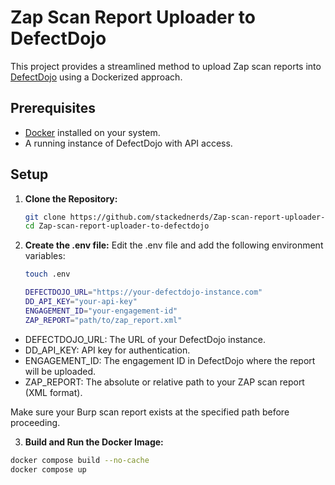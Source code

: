 # Zap Scan Report Uploader to DefectDojo

This project provides a streamlined method to upload Zap scan reports into [DefectDojo](https://github.com/DefectDojo/django-DefectDojo) using a Dockerized approach.

## Prerequisites

- [Docker](https://www.docker.com/) installed on your system.
- A running instance of DefectDojo with API access.

## Setup

1. **Clone the Repository:**

   ```bash
   git clone https://github.com/stackednerds/Zap-scan-report-uploader-to-defectdojo.git
   cd Zap-scan-report-uploader-to-defectdojo
2. **Create the .env file:**
Edit the .env file and add the following environment variables:
   ```bash
   touch .env
   
   DEFECTDOJO_URL="https://your-defectdojo-instance.com"
   DD_API_KEY="your-api-key"
   ENGAGEMENT_ID="your-engagement-id"
   ZAP_REPORT="path/to/zap_report.xml"
- DEFECTDOJO_URL: The URL of your DefectDojo instance.
- DD_API_KEY: API key for authentication.
- ENGAGEMENT_ID: The engagement ID in DefectDojo where the report will be uploaded.
- ZAP_REPORT: The absolute or relative path to your ZAP scan report (XML format).

 Make sure your Burp scan report exists at the specified path before proceeding.
 
 3. **Build and Run the Docker Image:**

   ```bash
   docker compose build --no-cache
   docker compose up
